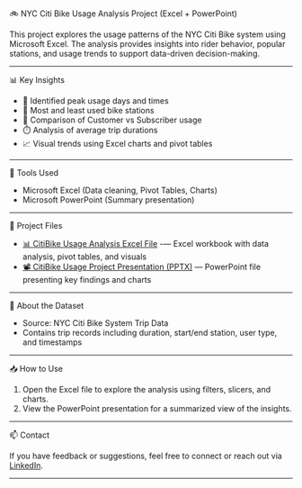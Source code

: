 🚲 NYC Citi Bike Usage Analysis Project (Excel + PowerPoint)

This project explores the usage patterns of the NYC Citi Bike system using Microsoft Excel. The analysis provides insights into rider behavior, popular stations, and usage trends to support data-driven decision-making.

---
📊 Key Insights

- 📅 Identified peak usage days and times
- 🚏 Most and least used bike stations
- 👥 Comparison of Customer vs Subscriber usage
- ⏱️ Analysis of average trip durations
- 📈 Visual trends using Excel charts and pivot tables

---
🧰 Tools Used

- Microsoft Excel (Data cleaning, Pivot Tables, Charts)
- Microsoft PowerPoint (Summary presentation)

---
📂 Project Files

- [📊 CitiBike Usage Analysis Excel File](./CitiBike_Usage_Analysis.xlsx) -— Excel workbook with data analysis, pivot tables, and visuals
- [📽️ CitiBike Usage Project Presentation (PPTX)](./CitiBike_Usage_Project_Presentation.pptx)  — PowerPoint file presenting key findings and charts

---
📌 About the Dataset

- Source: NYC Citi Bike System Trip Data
- Contains trip records including duration, start/end station, user type, and timestamps

---
📥 How to Use

1. Open the Excel file to explore the analysis using filters, slicers, and charts.
2. View the PowerPoint presentation for a summarized view of the insights.

---
📫 Contact

If you have feedback or suggestions, feel free to connect or reach out via [LinkedIn](https://www.linkedin.com/in/chaitrikamuthyala/).

---
